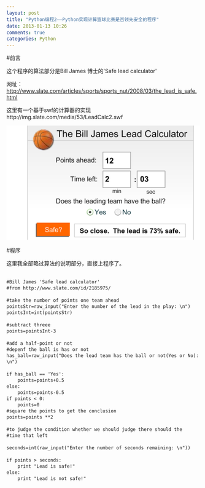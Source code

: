 ```yaml
---
layout: post
title: "Python编程2——Python实现计算篮球比赛是否领先安全的程序"
date: 2013-01-13 10:26
comments: true
categories: Python
---
```


#前言

这个程序的算法部分是Bill James 博士的'Safe lead calculator'

网址：http://www.slate.com/articles/sports/sports_nut/2008/03/the_lead_is_safe.html

这里有一个基于swf的计算器的实现http://img.slate.com/media/53/LeadCalc2.swf


![tu1](/images/Python/Leadissafe/tu1.png)

<!--more-->

#程序

这里我全部略过算法的说明部分，直接上程序了。

~~~~~~~~~~~~~~~~~~~~~~~~~~~~~~~~~~~~~~~~~~~~~~~~~~~~~~~~~~~

#Bill James 'Safe lead calculator'
#from http://www.slate.com/id/2185975/

#take the number of points one team ahead
pointsStr=raw_input("Enter the number of the lead in the play: \n")
pointsInt=int(pointsStr)

#subtract threee
points=pointsInt-3

#add a half-point or not 
#depenf the ball is has or not
has_ball=raw_input("Does the lead team has the ball or not(Yes or No): \n")

if has_ball == 'Yes':
	points=points+0.5
else:
	points=points-0.5
if points < 0:
	points=0
#square the points to get the conclusion
points=points **2

#to judge the condition whether we should judge there should the
#time that left

seconds=int(raw_input("Enter the number of seconds remaining: \n"))

if points > seconds:
	print "Lead is safe!"
else:
	print "Lead is not safe!"	

~~~~~~~~~~~~~~~~~~~~~~~~~~~~~~~~~~~~~~~~~~~~~~~~~~~~~~~~~~~
